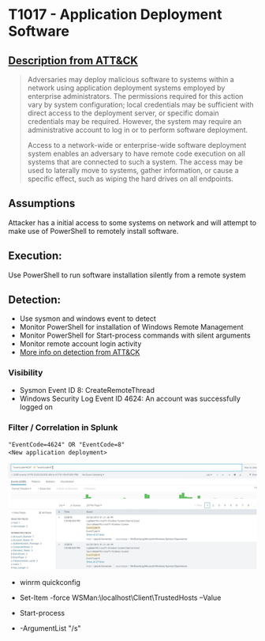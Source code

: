 # T1017 - Application Deployment Software
## [Description from ATT&CK](https://attack.mitre.org/wiki/Technique/T1004)
<blockquote>
Adversaries may deploy malicious software to systems within a network using application deployment systems employed by enterprise administrators. The permissions required for this action vary by system configuration; local credentials may be sufficient with direct access to the deployment server, or specific domain credentials may be required. However, the system may require an administrative account to log in or to perform software deployment.

Access to a network-wide or enterprise-wide software deployment system enables an adversary to have remote code execution on all systems that are connected to such a system. The access may be used to laterally move to systems, gather information, or cause a specific effect, such as wiping the hard drives on all endpoints.
</blockquote>
  
## Assumptions
Attacker has a initial access to some systems on network and will attempt to make use of PowerShell to remotely install software.


## Execution:
Use PowerShell to run software installation silently from a remote system

## Detection:
* Use sysmon and windows event to detect
* Monitor PowerShell for installation of Windows Remote Management
* Monitor PowerShell for Start-process commands with silent arguments
* Monitor remote account login activity
* [More info on detection from ATT&CK](https://attack.mitre.org/wiki/Technique/T1004)

### Visibility
* Sysmon Event ID 8: CreateRemoteThread
* Windows Security Log Event ID 4624: An account was successfully logged on

### Filter / Correlation in Splunk

```
"EventCode=4624" OR "EventCode=8"
<New application deployment>
```
![Splunk Detection](https://github.com/avaplex/dpi911/blob/master/images/T1017.JPG)

* winrm quickconfig
* Set-Item -force WSMan:\localhost\Client\TrustedHosts –Value 

* Start-process
* -ArgumentList "/s"
